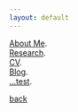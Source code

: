 ```yaml
---
layout: default
---
```



[About Me](./about.html). <br>
[Research](./research.html). <br>
[CV](./cv.html). <br>
[Blog](./blog.html). <br>
[...test](./test.html). <br>












[back](./)
